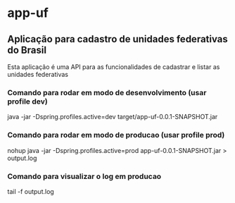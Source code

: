# app-uf

## Aplicação para cadastro de unidades federativas do Brasil

Esta aplicação é uma API para as funcionalidades de cadastrar e listar as unidades federativas

### Comando para rodar em modo de desenvolvimento (usar profile dev)
java -jar -Dspring.profiles.active=dev target/app-uf-0.0.1-SNAPSHOT.jar

### Comando para rodar em modo de producao (usar profile prod)
nohup java -jar -Dspring.profiles.active=prod app-uf-0.0.1-SNAPSHOT.jar > output.log

### Comando para visualizar o log em producao
tail -f output.log
